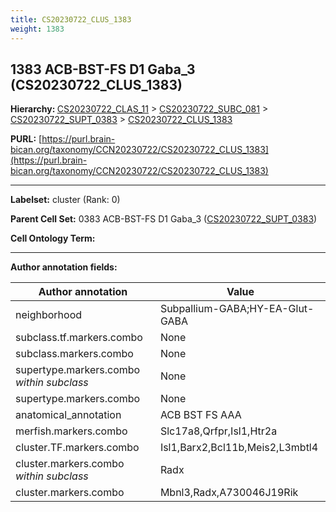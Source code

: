 ```yaml
---
title: CS20230722_CLUS_1383
weight: 1383
---
```

## 1383 ACB-BST-FS D1 Gaba_3 (CS20230722_CLUS_1383)
<b>Hierarchy: </b>
[CS20230722_CLAS_11](../CS20230722_CLAS_11) >
[CS20230722_SUBC_081](../CS20230722_SUBC_081) >
[CS20230722_SUPT_0383](../CS20230722_SUPT_0383) >
[CS20230722_CLUS_1383](../CS20230722_CLUS_1383)

**PURL:** [https://purl.brain-bican.org/taxonomy/CCN20230722/CS20230722_CLUS_1383](https://purl.brain-bican.org/taxonomy/CCN20230722/CS20230722_CLUS_1383)

---


**Labelset:** cluster (Rank: 0)

**Parent Cell Set:** 0383 ACB-BST-FS D1 Gaba_3 ([CS20230722_SUPT_0383](../CS20230722_SUPT_0383))



**Cell Ontology Term:** 

[MARKER GENES.]: #


---

[TRANSFERRED ANNOTATIONS.]: #


[AUTHOR ANNOTATION FIELDS.]: #


**Author annotation fields:**

| Author annotation | Value |
|-------------------|-------|
|neighborhood|Subpallium-GABA;HY-EA-Glut-GABA|
|subclass.tf.markers.combo|None|
|subclass.markers.combo|None|
|supertype.markers.combo _within subclass_|None|
|supertype.markers.combo|None|
|anatomical_annotation|ACB BST FS AAA|
|merfish.markers.combo|Slc17a8,Qrfpr,Isl1,Htr2a|
|cluster.TF.markers.combo|Isl1,Barx2,Bcl11b,Meis2,L3mbtl4|
|cluster.markers.combo _within subclass_|Radx|
|cluster.markers.combo|Mbnl3,Radx,A730046J19Rik|
